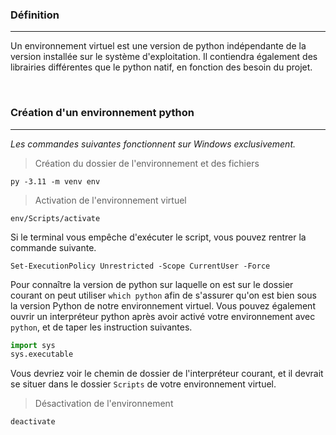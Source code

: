 ### Définition
---

Un environnement virtuel est une version de python indépendante de la version installée sur le système d'exploitation. Il contiendra également des librairies différentes que le python natif, en fonction des besoin du projet.

<br>

### Création d'un environnement python
---

_Les commandes suivantes fonctionnent sur Windows exclusivement._

> Création du dossier de l'environnement et des fichiers

```shell
py -3.11 -m venv env
```

> Activation de l'environnement virtuel

```shell
env/Scripts/activate
```

Si le terminal vous empêche d'exécuter le script, vous pouvez rentrer la commande suivante.

```shell
Set-ExecutionPolicy Unrestricted -Scope CurrentUser -Force
```

Pour connaître la version de python sur laquelle on est sur le dossier courant on peut utiliser `which python` afin de s'assurer qu'on est bien sous la version Python de notre environnement virtuel. Vous pouvez également ouvrir un interpréteur python après avoir activé votre environnement avec `python`, et de taper les instruction suivantes.

```python
import sys
sys.executable
```

Vous devriez voir le chemin de dossier de l'interpréteur courant, et il devrait se situer dans le dossier `Scripts` de votre environnement virtuel.

> Désactivation de l'environnement

```shell
deactivate
```
